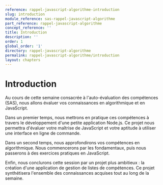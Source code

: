 ```yaml
---
reference: rappel-javascript-algorithme-introduction
slug: introduction
module_reference: sas-rappel-javascript-algorithme
part_reference: rappel-javascript-algorithme
concept_reference: ''
title: Introduction
description: ''
order: 1
global_order: '1'
directory: rappel-javascript-algorithme
permalink: rappel-javascript-algorithme/introduction
layout: chapters
---
```


# Introduction

Au cours de cette semaine consacrée à l'auto-évaluation des compétences (SAS), nous allons évaluer vos connaissances en algorithmique et en JavaScript.

Dans un premier temps, nous mettrons en pratique ces compétences à travers le développement d'une petite application Node.js. Ce projet nous permettra d'évaluer votre maîtrise de JavaScript et votre aptitude à utiliser une interface en ligne de commande.

Dans un second temps, nous approfondirons vos compétences en algorithmique. Nous commencerons par les fondamentaux, puis nous passerons à des exercices pratiques en JavaScript.

Enfin, nous conclurons cette session par un projet plus ambitieux : la création d'une application de gestion de listes de compétences. Ce projet synthétisera l'ensemble des connaissances acquises tout au long de la semaine.